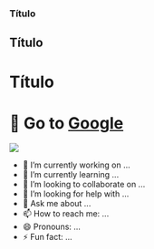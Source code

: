 ### Título 
## Título
# Título

# 👋 Go to [Google][website]

[<img src="https://iddocente.com/wp-content/uploads/2020/06/idd_google_classroom_que_es.jpg">][classroom]

- 🔭 I’m currently working on ...
- 🌱 I’m currently learning ...
- 👯 I’m looking to collaborate on ...
- 🤔 I’m looking for help with ...
- 💬 Ask me about ...
- 📫 How to reach me: ...
- 😄 Pronouns: ...
- ⚡ Fun fact: ...


<!-- LINKS -->

[website]: https://google.com/
[classroom]: https://classroom.google.com/
